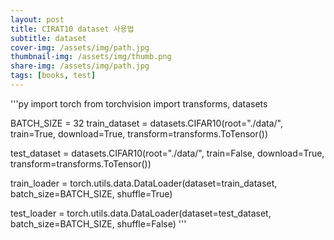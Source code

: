 ```yaml
---
layout: post
title: CIRAT10 dataset 사용법
subtitle: dataset
cover-img: /assets/img/path.jpg
thumbnail-img: /assets/img/thumb.png
share-img: /assets/img/path.jpg
tags: [books, test]
---
```


'''py
import torch
from torchvision import transforms, datasets

BATCH_SIZE = 32
train_dataset = datasets.CIFAR10(root="./data/",
                                 train=True,
                                 download=True,
                                 transform=transforms.ToTensor())

test_dataset = datasets.CIFAR10(root="./data/",
                                train=False,
                                download=True,
                                transform=transforms.ToTensor())

train_loader = torch.utils.data.DataLoader(dataset=train_dataset,
                                           batch_size=BATCH_SIZE,
                                           shuffle=True)

test_loader = torch.utils.data.DataLoader(dataset=test_dataset,
                                          batch_size=BATCH_SIZE,
                                          shuffle=False)
'''
